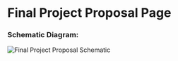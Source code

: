 # Final Project Proposal Page

### Schematic Diagram:

![Final Project Proposal Schematic](https://user-images.githubusercontent.com/60816393/85263345-176c2b80-b480-11ea-99b0-50aeafce9d34.jpeg)
